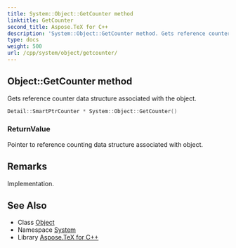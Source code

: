 ```yaml
---
title: System::Object::GetCounter method
linktitle: GetCounter
second_title: Aspose.TeX for C++
description: 'System::Object::GetCounter method. Gets reference counter data structure associated with the object in C++.'
type: docs
weight: 500
url: /cpp/system/object/getcounter/
---
```

## Object::GetCounter method


Gets reference counter data structure associated with the object.

```cpp
Detail::SmartPtrCounter * System::Object::GetCounter()
```


### ReturnValue

Pointer to reference counting data structure associated with object.
## Remarks


Implementation.

## See Also

* Class [Object](../)
* Namespace [System](../../)
* Library [Aspose.TeX for C++](../../../)
